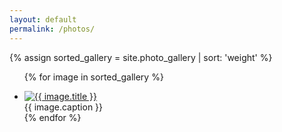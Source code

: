 ```yaml
---
layout: default
permalink: /photos/
---
```


{% assign sorted_gallery = site.photo_gallery | sort: 'weight' %}

<ul class="photo-gallery">

  {% for image in sorted_gallery %}
    <li>
      <a href="{{ image.link | prepend: site.baseurl }}">
        <img src="{{ image.image_path | prepend: site.baseurl}}" alt="{{ image.title }}">
      </a>
      <figcaption>{{ image.caption }} </figcaption>
    </li>
  {% endfor %}
</ul>

